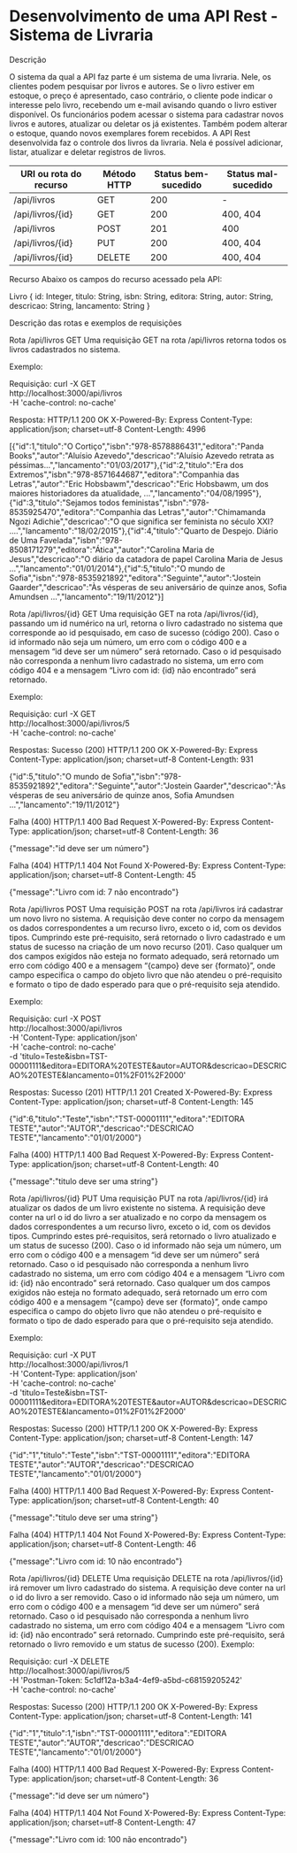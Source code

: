 # Desenvolvimento de uma API Rest - Sistema de Livraria

Descrição

O sistema da qual a API faz parte é um sistema de uma livraria. Nele, os clientes podem pesquisar por livros e autores. Se o livro estiver em estoque, o preço é apresentado, caso contrário, o cliente pode indicar o interesse pelo livro, recebendo um e-mail avisando quando o livro estiver disponível. Os funcionários podem acessar o sistema para cadastrar novos livros e autores, atualizar ou deletar os já existentes. Também podem alterar o estoque, quando novos exemplares forem recebidos.
A API Rest desenvolvida faz o controle dos livros da livraria. Nela é possível adicionar, listar, atualizar e deletar registros de livros. 

URI ou rota do recurso | Método HTTP | Status bem-sucedido | Status mal-sucedido
------------ | ------------- | ------------- | -------------
/api/livros | GET | 200 | -
/api/livros/{id} | GET | 200 | 400, 404
/api/livros | POST | 201 | 400
/api/livros/{id} | PUT | 200 | 400, 404
/api/livros/{id} | DELETE | 200 | 400, 404

Recurso
Abaixo os campos do recurso acessado pela API:

Livro
{
	id: Integer,
	titulo: String,
	isbn: String,
	editora: String,
	autor: String,
	descricao: String,
	lancamento: String
}

Descrição das rotas e exemplos de requisições

Rota /api/livros GET
Uma requisição GET na rota /api/livros retorna todos os livros cadastrados no sistema.

Exemplo:

Requisição:
curl -X GET \
  http://localhost:3000/api/livros \
  -H 'cache-control: no-cache'

Resposta:
HTTP/1.1 200 OK
X-Powered-By: Express
Content-Type: application/json; charset=utf-8
Content-Length: 4996

[{"id":1,"titulo":"O Cortiço","isbn":"978-8578886431","editora":"Panda Books","autor":"Aluísio Azevedo","descricao":"Aluí­sio Azevedo retrata as péssimas...","lancamento":"01/03/2017"},{"id":2,"titulo":"Era dos Extremos","isbn":"978-8571644687","editora":"Companhia das Letras","autor":"Eric Hobsbawm","descricao":"Eric Hobsbawm, um dos maiores historiadores da atualidade, ...","lancamento":"04/08/1995"},{"id":3,"titulo":"Sejamos todos feministas","isbn":"978-8535925470","editora":"Companhia das Letras","autor":"Chimamanda Ngozi Adichie","descricao":"O que significa ser feminista no século XXI? ....","lancamento":"18/02/2015"},{"id":4,"titulo":"Quarto de Despejo. Diário de Uma Favelada","isbn":"978-8508171279","editora":"Ática","autor":"Carolina Maria de Jesus","descricao":"O diário da catadora de papel Carolina Maria de Jesus ...","lancamento":"01/01/2014"},{"id":5,"titulo":"O mundo de Sofia","isbn":"978-8535921892","editora":"Seguinte","autor":"Jostein Gaarder","descricao":"Às vésperas de seu aniversário de quinze anos, Sofia Amundsen ...","lancamento":"19/11/2012"}]

Rota /api/livros/{id} GET
Uma requisição GET na rota /api/livros/{id}, passando um id numérico na url, retorna o livro cadastrado no sistema que corresponde ao id pesquisado, em caso de sucesso (código 200). Caso o id informado não seja um número, um erro com o código 400 e a mensagem “id deve ser um número” será retornado. Caso o id pesquisado não corresponda a nenhum livro cadastrado no sistema, um erro com código 404 e a mensagem “Livro com id: {id} não encontrado” será retornado.

Exemplo:

Requisição:
curl -X GET \
  http://localhost:3000/api/livros/5 \
  -H 'cache-control: no-cache'

Respostas:
Sucesso (200)
HTTP/1.1 200 OK
X-Powered-By: Express
Content-Type: application/json; charset=utf-8
Content-Length: 931

{"id":5,"titulo":"O mundo de Sofia","isbn":"978-8535921892","editora":"Seguinte","autor":"Jostein Gaarder","descricao":"Às vésperas de seu aniversário de quinze anos, Sofia Amundsen ...","lancamento":"19/11/2012"}


Falha (400)
HTTP/1.1 400 Bad Request
X-Powered-By: Express
Content-Type: application/json; charset=utf-8
Content-Length: 36

{"message":"id deve ser um número"}

Falha (404)
	HTTP/1.1 404 Not Found
X-Powered-By: Express
Content-Type: application/json; charset=utf-8
Content-Length: 45

{"message":"Livro com id: 7 não encontrado"}

Rota /api/livros POST
Uma requisição POST na rota /api/livros irá cadastrar um novo livro no sistema. A requisição deve conter no corpo da mensagem os dados correspondentes a um recurso livro, exceto o id, com os devidos tipos. Cumprindo este pré-requisito, será retornado o livro cadastrado e um status de sucesso na criação de um novo recurso (201). Caso qualquer um dos campos exigidos não esteja no formato adequado, será retornado um erro com código 400 e a mensagem “{campo} deve ser {formato}”, onde campo especifica o campo do objeto livro que não atendeu o pré-requisito e formato o tipo de dado esperado para que o pré-requisito seja atendido.

Exemplo:

Requisição:
curl -X POST \
  http://localhost:3000/api/livros \
  -H 'Content-Type: application/json' \
  -H 'cache-control: no-cache' \
  -d 'titulo=Teste&isbn=TST-00001111&editora=EDITORA%20TESTE&autor=AUTOR&descricao=DESCRICAO%20TESTE&lancamento=01%2F01%2F2000'

Respostas:
Sucesso (201)
HTTP/1.1 201 Created
X-Powered-By: Express
Content-Type: application/json; charset=utf-8
Content-Length: 145

{"id":6,"titulo":"Teste","isbn":"TST-00001111","editora":"EDITORA TESTE","autor":"AUTOR","descricao":"DESCRICAO TESTE","lancamento":"01/01/2000"}

Falha (400)
HTTP/1.1 400 Bad Request
X-Powered-By: Express
Content-Type: application/json; charset=utf-8
Content-Length: 40

{"message":"titulo deve ser uma string"}


Rota /api/livros/{id} PUT
Uma requisição PUT na rota /api/livros/{id} irá atualizar os dados de um livro existente no sistema. A requisição deve conter na url o id do livro a ser atualizado e no corpo da mensagem os dados correspondentes a um recurso livro, exceto o id, com os devidos tipos. 
Cumprindo estes pré-requisitos, será retornado o livro atualizado e um status de sucesso (200).
Caso o id informado não seja um número, um erro com o código 400 e a mensagem “id deve ser um número” será retornado. Caso o id pesquisado não corresponda a nenhum livro cadastrado no sistema, um erro com código 404 e a mensagem “Livro com id: {id} não encontrado” será retornado.
Caso qualquer um dos campos exigidos não esteja no formato adequado, será retornado um erro com código 400 e a mensagem “{campo} deve ser {formato}”, onde campo especifica o campo do objeto livro que não atendeu o pré-requisito e formato o tipo de dado esperado para que o pré-requisito seja atendido.

Exemplo:

Requisição:
curl -X PUT \
  http://localhost:3000/api/livros/1 \
  -H 'Content-Type: application/json' \
  -H 'cache-control: no-cache' \
  -d 'titulo=Teste&isbn=TST-00001111&editora=EDITORA%20TESTE&autor=AUTOR&descricao=DESCRICAO%20TESTE&lancamento=01%2F01%2F2000'

Respostas:
Sucesso (200)
HTTP/1.1 200 OK
X-Powered-By: Express
Content-Type: application/json; charset=utf-8
Content-Length: 147

{"id":"1","titulo":"Teste","isbn":"TST-00001111","editora":"EDITORA TESTE","autor":"AUTOR","descricao":"DESCRICAO TESTE","lancamento":"01/01/2000"}

Falha (400)
HTTP/1.1 400 Bad Request
X-Powered-By: Express
Content-Type: application/json; charset=utf-8
Content-Length: 40

{"message":"titulo deve ser uma string"}

Falha (404)
HTTP/1.1 404 Not Found
X-Powered-By: Express
Content-Type: application/json; charset=utf-8
Content-Length: 46

{"message":"Livro com id: 10 não encontrado"}


Rota /api/livros/{id} DELETE
Uma requisição DELETE na rota /api/livros/{id} irá remover um livro cadastrado do sistema. A requisição deve conter na url o id do livro a ser removido. Caso o id informado não seja um número, um erro com o código 400 e a mensagem “id deve ser um número” será retornado. Caso o id pesquisado não corresponda a nenhum livro cadastrado no sistema, um erro com código 404 e a mensagem “Livro com id: {id} não encontrado” será retornado.
Cumprindo este pré-requisito, será retornado o livro removido e um status de sucesso (200).
Exemplo:

Requisição:
curl -X DELETE \
  http://localhost:3000/api/livros/5 \
  -H 'Postman-Token: 5c1df12a-b3a4-4ef9-a5bd-c68159205242' \
  -H 'cache-control: no-cache'

Respostas:
Sucesso (200)
HTTP/1.1 200 OK
X-Powered-By: Express
Content-Type: application/json; charset=utf-8
Content-Length: 141

{"id":"1","titulo":1,"isbn":"TST-00001111","editora":"EDITORA TESTE","autor":"AUTOR","descricao":"DESCRICAO TESTE","lancamento":"01/01/2000"}


Falha (400)
HTTP/1.1 400 Bad Request
X-Powered-By: Express
Content-Type: application/json; charset=utf-8
Content-Length: 36

{"message":"id deve ser um número"}


Falha (404)
HTTP/1.1 404 Not Found
X-Powered-By: Express
Content-Type: application/json; charset=utf-8
Content-Length: 47

{"message":"Livro com id: 100 não encontrado"}
